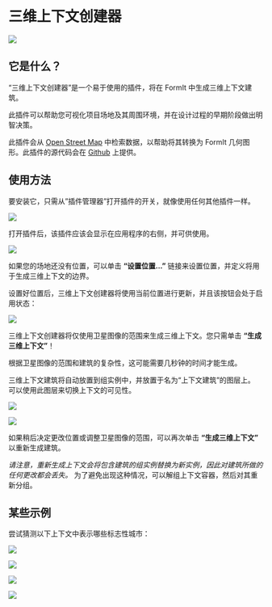 # 三维上下文创建器 

![](<../../.gitbook/assets/3D Context Creator_new.gif>)

## 它是什么？

“三维上下文创建器”是一个易于使用的插件，将在 FormIt 中生成三维上下文建筑。

此插件可以帮助您可视化项目场地及其周围环境，并在设计过程的早期阶段做出明智决策。

此插件会从 [Open Street Map](https://www.openstreetmap.org/about) 中检索数据，以帮助将其转换为 FormIt 几何图形。此插件的源代码会在 [Github](https://github.com/matterlab-co/FormIt-Context-Plugin) 上提供。

## 使用方法

要安装它，只需从”插件管理器”打开插件的开关，就像使用任何其他插件一样。

![](../../.gitbook/assets/contextcreator3.png)

打开插件后，该插件应该会显示在应用程序的右侧，并可供使用。

![](<../../.gitbook/assets/3D Context Creator new_no location (1).png>)

如果您的场地还没有位置，可以单击 **“设置位置...”** 链接来设置位置，并定义将用于生成三维上下文的边界。

设置好位置后，三维上下文创建器将使用当前位置进行更新，并且该按钮会处于启用状态：

![](<../../.gitbook/assets/3D Context Creator new_with location.png>)

三维上下文创建器将仅使用卫星图像的范围来生成三维上下文。您只需单击 **“生成三维上下文”**！

根据卫星图像的范围和建筑的复杂性，这可能需要几秒钟的时间才能生成。

三维上下文建筑将自动放置到组实例中，并放置于名为“上下文建筑”的图层上。 可以使用此图层来切换上下文的可见性。

![](<../../.gitbook/assets/3D Context Creator_layers.png>)

![](<../../.gitbook/assets/3D Context Creator_NYC.png>)

如果稍后决定更改位置或调整卫星图像的范围，可以再次单击 **“生成三维上下文”** 以重新生成建筑。

_请注意，重新生成上下文会将包含建筑的组实例替换为新实例，因此对建筑所做的任何更改都会丢失。_ 为了避免出现这种情况，可以解组上下文容器，然后对其重新分组。

## **某些示例**

尝试猜测以下上下文中表示哪些标志性城市：

![](<../../.gitbook/assets/image (2) (1).png>)

![](<../../.gitbook/assets/image (34).png>)

![](<../../.gitbook/assets/image (13) (1) (1).png>)

![](<../../.gitbook/assets/image (59).png>)
